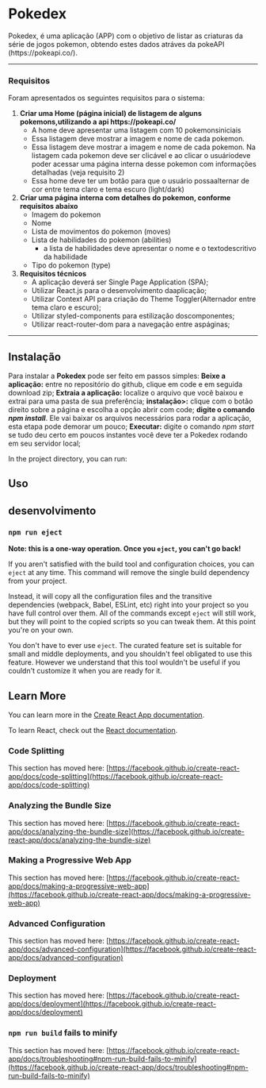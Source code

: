 <h1>Pokedex</h1>
Pokedex, é uma aplicação (APP) com o objetivo de listar as criaturas da série de jogos pokemon, obtendo estes dados atráves da pokeAPI (https://pokeapi.co/).
<hr>
<h3>Requisitos</h3>
Foram apresentados os seguintes requisitos para o sistema: 
<ol>
  <li>
    <b>Criar uma Home (página inicial) de listagem de alguns pokemons,utilizando a api https://pokeapi.co/</b>
    <ul>
      <li>A home deve apresentar uma listagem com 10 pokemonsiniciais</li>
      <li>Essa listagem deve mostrar a imagem e nome de cada pokemon.</li>
      <li>
        Essa listagem deve mostrar a imagem e nome de cada pokemon. Na listagem cada pokemon deve ser clicável e ao clicar o usuáriodeve poder acessar 
        uma página interna desse pokemon com informações detalhadas (veja requisito 2)
      </li>
      <li>Essa home deve ter um botão para que o usuário possaalternar de cor entre tema claro e tema escuro (light/dark)</li>
    </ul>
    
  </li>
  <li>
    <b>Criar uma página interna com detalhes do pokemon, conforme requisitos abaixo</b>
    <ul>
      <li> Imagem do pokemon </li>
      <li> Nome </li>
      <li> Lista de movimentos do pokemon (moves)</li>
      <li> 
        Lista de habilidades do pokemon (abilities)
        <ul><li>a lista de habilidades deve apresentar o nome e o textodescritivo da habilidade</li></ul>
      </li>
      <li>Tipo do pokemon (type)</li>
    </ul>
  </li>
  <li>
    <b>Requisitos técnicos</b>
    <ul>
      <li>A aplicação deverá ser Single Page Application (SPA);</li>
      <li>Utilizar React.js para o desenvolvimento daaplicação;</li>
      <li>Utilizar Context API para criação do Theme Toggler(Alternador entre tema claro e escuro);</li>
      <li>Utilizar styled-components para estilização doscomponentes;</li>
      <li>Utilizar react-router-dom para a navegação entre aspáginas;</li>
    </ul>
  </li>
</ol>
<hr>
<h2> Instalação </h2>
Para instalar a <b>Pokedex</b> pode ser feito em passos simples:
<b>Beixe a aplicação:</b> entre no repositório do github, clique em code e em seguida download zip;
<b>Extraia a aplicação:</b> localize o arquivo que você baixou e extrai para uma pasta de sua preferência;
<b>instalação>:</b> clique com o botão direito sobre a página e escolha a opção abrir com code;
<b>digite o comando <i>npm install</i></b>. Ele vai baixar os arquivos necessários para rodar a aplicação, esta etapa pode demorar um pouco;
<b>Executar:</b> digite o comando <i>npm start</i> se tudo deu certo em poucos instantes você deve ter a Pokedex rodando em seu servidor local;
</hr>

In the project directory, you can run:

## Uso


## desenvolvimento




### `npm run eject`

**Note: this is a one-way operation. Once you `eject`, you can't go back!**

If you aren't satisfied with the build tool and configuration choices, you can `eject` at any time. This command will remove the single build dependency from your project.

Instead, it will copy all the configuration files and the transitive dependencies (webpack, Babel, ESLint, etc) right into your project so you have full control over them. All of the commands except `eject` will still work, but they will point to the copied scripts so you can tweak them. At this point you're on your own.

You don't have to ever use `eject`. The curated feature set is suitable for small and middle deployments, and you shouldn't feel obligated to use this feature. However we understand that this tool wouldn't be useful if you couldn't customize it when you are ready for it.

## Learn More

You can learn more in the [Create React App documentation](https://facebook.github.io/create-react-app/docs/getting-started).

To learn React, check out the [React documentation](https://reactjs.org/).

### Code Splitting

This section has moved here: [https://facebook.github.io/create-react-app/docs/code-splitting](https://facebook.github.io/create-react-app/docs/code-splitting)

### Analyzing the Bundle Size

This section has moved here: [https://facebook.github.io/create-react-app/docs/analyzing-the-bundle-size](https://facebook.github.io/create-react-app/docs/analyzing-the-bundle-size)

### Making a Progressive Web App

This section has moved here: [https://facebook.github.io/create-react-app/docs/making-a-progressive-web-app](https://facebook.github.io/create-react-app/docs/making-a-progressive-web-app)

### Advanced Configuration

This section has moved here: [https://facebook.github.io/create-react-app/docs/advanced-configuration](https://facebook.github.io/create-react-app/docs/advanced-configuration)

### Deployment

This section has moved here: [https://facebook.github.io/create-react-app/docs/deployment](https://facebook.github.io/create-react-app/docs/deployment)

### `npm run build` fails to minify

This section has moved here: [https://facebook.github.io/create-react-app/docs/troubleshooting#npm-run-build-fails-to-minify](https://facebook.github.io/create-react-app/docs/troubleshooting#npm-run-build-fails-to-minify)
